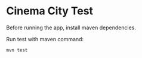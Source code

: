 # Cinema City Test

Before running the app, install maven dependencies.

Run test with maven command:

    mvn test

